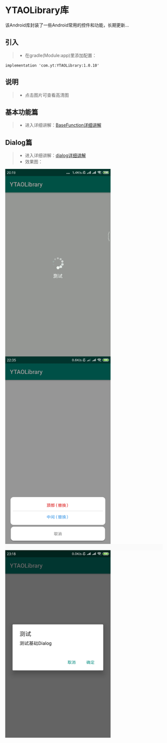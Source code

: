 
# YTAOLibrary库
该Android库封装了一些Android常用的控件和功能，长期更新...

## 引入
> - 在gradle(Module:app)里添加配置：
```
implementation 'com.yt:YTAOLibrary:1.0.10'
```

## 说明
> - 点击图片可查看高清图

## 基本功能篇
>- 进入详细讲解：[BaseFunction详细讲解](https://github.com/CNAD666/YTAOLibrary/blob/master/README/BaseFunctionDetails.md)


## Dialog篇
> - 进入详细讲解：[dialog详细讲解](https://github.com/CNAD666/YTAOLibrary/blob/master/README/DialogDetails.md)
> - 效果图：

<img src="/README/picture/waitDialog.gif" width = "337" height = "600" div align=left />
<img src="/README/picture/bottomDialog.jpg" width = "337" height = "600" div align=left />

<img src="/README/picture/blank.jpg" width = "800" height = "20" div align=left />
<img src="/README/picture/baseDialog.jpg" width = "337" height = "600" div align=left />
